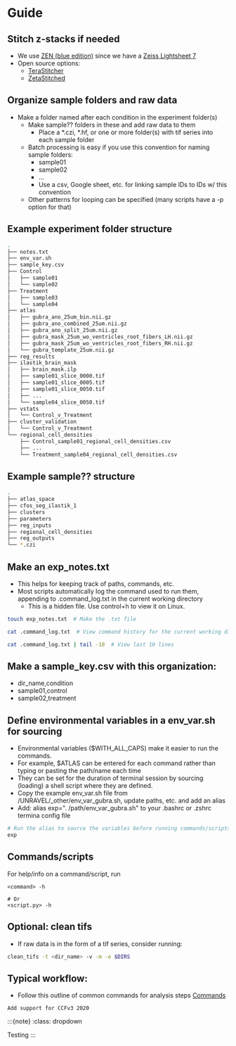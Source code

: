 # Guide

## Stitch z-stacks if needed
   * We use [ZEN (blue edition)](https://www.micro-shop.zeiss.com/en/us/softwarefinder/software-categories/zen-blue/) since we have a [Zeiss Lightsheet 7](https://www.zeiss.com/microscopy/en/products/light-microscopes/light-sheet-microscopes/lightsheet-7.html)
   * Open source options: 
      * [TeraStitcher](https://abria.github.io/TeraStitcher/)
      * [ZetaStitched](https://github.com/lens-biophotonics/ZetaStitcher)

## Organize sample folders and raw data
   * Make a folder named after each condition in the experiment folder(s)
      * Make sample?? folders in these and add raw data to them
         * Place a *.czi, *.hf, or one or more folder(s) with tif series into each sample folder
      * Batch processing is easy if you use this convention for naming sample folders: 
         * sample01
         * sample02
         * ...
         * Use a csv, Google sheet, etc. for linking sample IDs to IDs w/ this convention
      * Other patterns for looping can be specified (many scripts have a -p option for that)

## Example experiment folder structure
```bash
.
├── notes.txt
├── env_var.sh
├── sample_key.csv
├── Control
│   ├── sample01
│   └── sample02
├── Treatment
│   ├── sample03
│   └── sample04
├── atlas
│   ├── gubra_ano_25um_bin.nii.gz
│   ├── gubra_ano_combined_25um.nii.gz
│   ├── gubra_ano_split_25um.nii.gz
│   ├── gubra_mask_25um_wo_ventricles_root_fibers_LH.nii.gz
│   ├── gubra_mask_25um_wo_ventricles_root_fibers_RH.nii.gz
│   └── gubra_template_25um.nii.gz
├── reg_results
├── ilastik_brain_mask
│   ├── brain_mask.ilp
│   ├── sample01_slice_0000.tif
│   ├── sample01_slice_0005.tif
│   ├── sample01_slice_0050.tif
│   ├── ...
│   └── sample04_slice_0050.tif
├── vstats
│   └── Control_v_Treatment
├── cluster_validation
│   └── Control_v_Treatment
└── regional_cell_densities
    ├── Control_sample01_regional_cell_densities.csv
    ├── ...
    └── Treatment_sample04_regional_cell_densities.csv
```

## Example sample?? structure
```bash
.
├── atlas_space
├── cfos_seg_ilastik_1
├── clusters
├── parameters
├── reg_inputs
├── regional_cell_densities
├── reg_outputs
└── *.czi
```
         
## Make an exp_notes.txt
   * This helps for keeping track of paths, commands, etc.
   * Most scripts automatically log the command used to run them, appending to .command_log.txt in the current working directory
      * This is a hidden file. Use control+h to view it on Linux. 
```bash
touch exp_notes.txt  # Make the .txt file

cat .command_log.txt  # View command history for the current working directory

cat .command_log.txt | tail -10  # View last 10 lines
```

## Make a sample_key.csv with this organization: 
   * dir_name,condition
   * sample01,control
   * sample02,treatment

## Define environmental variables in a env_var.sh for sourcing
* Environmental variables ($WITH_ALL_CAPS) make it easier to run the commands. 
* For example, $ATLAS can be entered for each command rather than typing or pasting the path/name each time
* They can be set for the duration of terminal session by sourcing (loading) a shell script where they are defined. 
* Copy the example env_var.sh file from /UNRAVEL/_other/env_var_gubra.sh, update paths, etc. and add an alias
* Add: alias exp=". /path/env_var_gubra.sh" to your .bashrc or .zshrc termina config file
```bash
# Run the alias to source the variables before running commands/scripts
exp
```

## Commands/scripts
For help/info on a command/script, run
```
<command> -h

# Or 
<script.py> -h 
```


## Optional: clean tifs
   * If raw data is in the form of a tif series, consider running: 
```bash
clean_tifs -t <dir_name> -v -m -e $DIRS
```

## Typical workflow: 
   * Follow this outline of common commands for analysis steps [Commands](commands.md)


```{todo}
Add support for CCFv3 2020
```

:::{note}
:class: dropdown

Testing
:::
